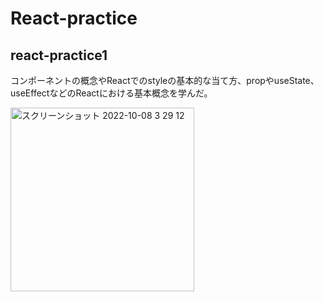 # React-practice

## react-practice1
コンポーネントの概念やReactでのstyleの基本的な当て方、propやuseState、useEffectなどのReactにおける基本概念を学んだ。

<img width="294" alt="スクリーンショット 2022-10-08 3 29 12" src="https://user-images.githubusercontent.com/68839987/194625366-3a238e35-91d2-4fe6-b1f3-405dd15d1177.png">

